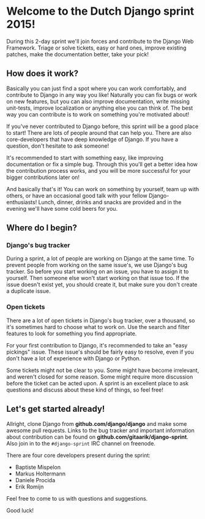 # Welcome to the Dutch Django sprint 2015!

During this 2-day sprint we'll join forces and contribute to the Django
Web Framework. Triage or solve tickets, easy or hard ones, improve
existing patches, make the documentation better, take your pick!


## How does it work?

Basically you can just find a spot where you can work
comfortably, and contribute to Django in any way you like! Naturally you
can fix bugs or work on new features, but you can also improve
documentation, write missing unit-tests, improve localization or
anything else you can think of. The best way you can contribute is to
work on something you're motivated about!

If you've never contributed to Django before, this sprint will be a good
place to start! There are lots of people around that can help you. There
are also core-developers that have deep knowledge of Django. If you have
a question, don't hesitate to ask someone!

It's recommended to start with something easy, like improving
documentation or fix a simple bug. Through this you'll get a better idea
how the contribution process works, and you will be more successful for
your bigger contributions later on!

And basically that's it! You can work on something by yourself, team up
with others, or have an occasional good talk with your fellow
Django-enthusiasts! Lunch, dinner, drinks and snacks are provided and in
the evening we'll have some cold beers for you.


## Where do I begin?

### Django's bug tracker

During a sprint, a lot of people are working on Django at the same time.
To prevent people from working on the same issue's, we use Django's bug
tracker. So before you start working on an issue, you have to assign it
to yourself. Then someone else won't start working on that issue too. If
the issue doesn't exist yet, you should create it, but make sure you
don't create a duplicate issue.

### Open tickets

There are a lot of open tickets in Django's bug tracker, over a
thousand, so it's sometimes hard to choose what to work on. Use the
search and filter features to look for something you find appropriate.

For your first contribution to Django, it's recommended to take an "easy
pickings" issue. These issue's should be fairly easy to resolve, even if
you don't have a lot of experience with Django or Python.

Some tickets might not be clear to you. Some might have become
irrelevant, and weren't closed for some reason. Some might require more
discussion before the ticket can be acted upon. A sprint is an excellent
place to ask questions and discuss about these kind of things, so feel
free!


## Let's get started already!

Allright, clone Django from **github.com/django/django** and make some
awesome pull requests. Links to the bug tracker and important
information about contribution can be found on
**github.com/gitaarik/django-sprint**. Also join in to the
`#django-sprint` IRC channel on freenode.

There are four core developers present during the sprint:

- Baptiste Mispelon
- Markus Holtermann
- Daniele Procida
- Erik Romijn

Feel free to come to us with questions and suggestions.

Good luck!
